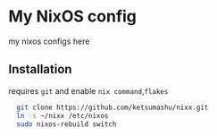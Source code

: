 
# My NixOS config

my nixos configs here
## Installation

requires `git` and enable `nix command`,`flakes`
```bash
  git clone https://github.com/ketsumashu/nixx.git
  ln -s ~/nixx /etc/nixos
  sudo nixos-rebuild switch
```


